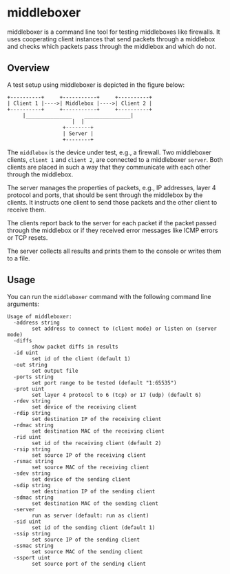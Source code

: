 # middleboxer

middleboxer is a command line tool for testing middleboxes like firewalls. It
uses cooperating client instances that send packets through a middlebox and
checks which packets pass through the middlebox and which do not.

## Overview

A test setup using middleboxer is depicted in the figure below:

```
+----------+     +-----------+     +----------+
| Client 1 |---->| Middlebox |---->| Client 2 |
+----------+     +-----------+     +----------+
     |_______________    _______________|
                     |  |
                  +--------+
                  | Server |
                  +--------+
```

The `middlebox` is the device under test, e.g., a firewall. Two middleboxer
clients, `client 1` and `client 2`, are connected to a middleboxer `server`.
Both clients are placed in such a way that they communicate with each other
through the middlebox.

The server manages the properties of packets, e.g., IP addresses, layer 4
protocol and ports, that should be sent through the middlebox by the clients.
It instructs one client to send those packets and the other client to receive
them.

The clients report back to the server for each packet if the packet passed
through the middlebox or if they received error messages like ICMP errors or
TCP resets.

The server collects all results and prints them to the console or writes them
to a file.

## Usage

You can run the `middleboxer` command with the following command line
arguments:

```
Usage of middleboxer:
  -address string
        set address to connect to (client mode) or listen on (server mode)
  -diffs
        show packet diffs in results
  -id uint
        set id of the client (default 1)
  -out string
        set output file
  -ports string
        set port range to be tested (default "1:65535")
  -prot uint
        set layer 4 protocol to 6 (tcp) or 17 (udp) (default 6)
  -rdev string
        set device of the receiving client
  -rdip string
        set destination IP of the receiving client
  -rdmac string
        set destination MAC of the receiving client
  -rid uint
        set id of the receiving client (default 2)
  -rsip string
        set source IP of the receiving client
  -rsmac string
        set source MAC of the receiving client
  -sdev string
        set device of the sending client
  -sdip string
        set destination IP of the sending client
  -sdmac string
        set destination MAC of the sending client
  -server
        run as server (default: run as client)
  -sid uint
        set id of the sending client (default 1)
  -ssip string
        set source IP of the sending client
  -ssmac string
        set source MAC of the sending client
  -ssport uint
        set source port of the sending client
```
